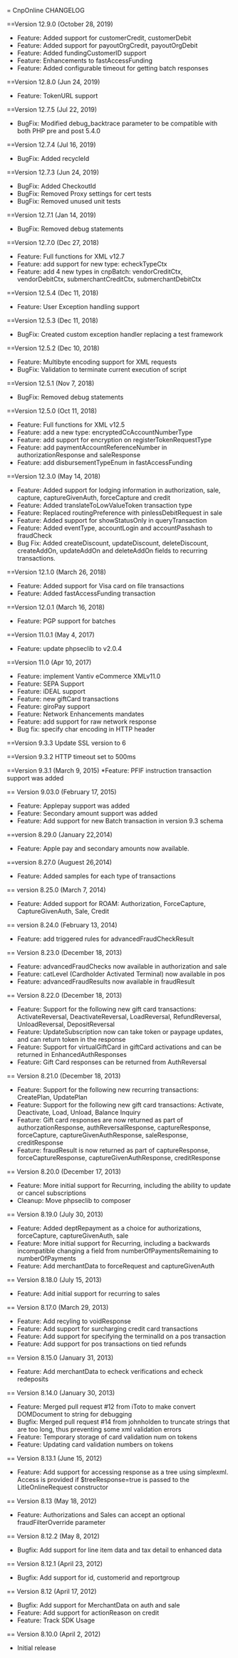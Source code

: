 = CnpOnline CHANGELOG

==Version 12.9.0 (October 28, 2019)
* Feature: Added support for customerCredit, customerDebit
* Feature: Added support for payoutOrgCredit, payoutOrgDebit
* Feature: Added fundingCustomerID support
* Feature: Enhancements to fastAccessFunding
* Feature: Added configurable timeout for getting batch responses

==Version 12.8.0 (Jun 24, 2019)
* Feature: TokenURL support

==Version 12.7.5 (Jul 22, 2019)
* BugFix: Modified debug_backtrace parameter to be compatible with both PHP pre and post 5.4.0

==Version 12.7.4 (Jul 16, 2019)
* BugFix: Added recycleId

==Version 12.7.3 (Jun 24, 2019)
* BugFix: Added CheckoutId
* BugFix: Removed Proxy settings for cert tests
* BugFix: Removed unused unit tests

==Version 12.7.1 (Jan 14, 2019)
* BugFix: Removed debug statements

==Version 12.7.0 (Dec 27, 2018)
* Feature: Full functions for XML v12.7
* Feature: add support for new type: echeckTypeCtx
* Feature: add 4 new types in cnpBatch: vendorCreditCtx, vendorDebitCtx, submerchantCreditCtx, submerchantDebitCtx

==Version 12.5.4 (Dec 11, 2018)
* Feature: User Exception handling support

==Version 12.5.3 (Dec 11, 2018)
* BugFix: Created custom exception handler replacing a test framework

==Version 12.5.2 (Dec 10, 2018)
* Feature: Multibyte encoding support for XML requests
* BugFix: Validation to terminate current execution of script

==Version 12.5.1 (Nov 7, 2018)
* BugFix: Removed debug statements

==Version 12.5.0 (Oct 11, 2018)
* Feature: Full functions for XML v12.5
* Feature: add a new type: encryptedCcAccountNumberType
* Feature: add support for encryption on registerTokenRequestType
* Feature: add paymentAccountReferenceNumber in authorizationResponse and saleResponse
* Feature: add disbursementTypeEnum in fastAccessFunding

==Version 12.3.0 (May 14, 2018)
* Feature: Added support for lodging information in authorization, sale, capture, captureGivenAuth, forceCapture and credit
* Feature: Added translateToLowValueToken transaction type
* Feature: Replaced routingPreference with pinlessDebitRequest in sale
* Feature: Added support for showStatusOnly in queryTransaction
* Feature: Added eventType, accountLogin and accountPasshash to fraudCheck
* Bug Fix: Added createDiscount, updateDiscount, deleteDiscount, createAddOn, updateAddOn and deleteAddOn 
           fields to recurring transactions.

==Version 12.1.0 (March 26, 2018)
* Feature: Added support for Visa card on file transactions
* Feature: Added fastAccessFunding transaction

==Version 12.0.1 (March 16, 2018)
* Feature: PGP support for batches

==Version 11.0.1 (May 4, 2017)
* Feature: update phpseclib to v2.0.4

==Version 11.0 (Apr 10, 2017)
* Feature: implement Vantiv eCommerce XMLv11.0
* Feature: SEPA Support
* Feature: iDEAL support
* Feature: new giftCard transactions
* Feature: giroPay support
* Feature: Network Enhancements mandates
* Feature: add support for raw network response
* Bug fix: specify char encoding in HTTP header

==Version 9.3.3
Update SSL version to 6

==Version 9.3.2
HTTP timeout set to 500ms

==Version 9.3.1 (March 9, 2015)
*Feature: PFIF instruction transaction support was added

== Version 9.03.0 (February 17, 2015)
* Feature: Applepay support was added
* Feature: Secondary amount support was added
* Feature: Add support for new Batch transaction in version 9.3 schema

==version 8.29.0 (January 22,2014)
* Feature: Apple pay and secondary amounts now available.

==version 8.27.0 (Auguest 26,2014)
* Feature: Added samples for each type of transactions

== version 8.25.0 (March 7, 2014)
* Feature: Added support for ROAM: Authorization, ForceCapture, CaptureGivenAuth, Sale, Credit

== version 8.24.0 (February 13, 2014)
* Feature: add triggered rules for advancedFraudCheckResult

== Version 8.23.0 (December 18, 2013)
* Feature: advancedFraudChecks now available in authorization and sale 
* Feature: catLevel (Cardholder Activated Terminal) now available in pos
* Feature: advancedFraudResults now available in fraudResult

== Version 8.22.0 (December 18, 2013)
* Feature: Support for the following new gift card transactions:
ActivateReversal, DeactivateReversal, LoadReversal, RefundReversal,
UnloadReversal, DepositReversal
* Feature: UpdateSubscription now can take token or paypage updates, and
can return token in the response
* Feature: Support for virtualGiftCard in giftCard activations and can be returned in EnhancedAuthResponses
* Feature: Gift Card responses can be returned from AuthReversal

== Version 8.21.0 (December 18, 2013)
* Feature: Support for the following new recurring transactions:
CreatePlan, UpdatePlan
* Feature: Support for the following new gift card transactions:
Activate, Deactivate, Load, Unload, Balance Inquiry
* Feature: Gift card responses are now returned as part of
authorzationResponse, authReversalResponse, captureResponse,
forceCapture, captureGivenAuthResponse, saleResponse, creditResponse
* Feature: fraudResult is now returned as part of captureResponse,
forceCaptureResponse, captureGivenAuthResponse, creditResponse

== Version 8.20.0 (December 17, 2013)
* Feature: More initial support for Recurring, including the ability to update or cancel subscriptions
* Cleanup: Move phpseclib to composer

== Version 8.19.0 (July 30, 2013)
* Feature: Added deptRepayment as a choice for authorizations, forceCapture, captureGivenAuth, sale
* Feature: More initial support for Recurring, including a backwards incompatible changing a field from numberOfPaymentsRemaining to numberOfPayments
* Feature: Add merchantData to forceRequest and captureGivenAuth

== Version 8.18.0 (July 15, 2013)
* Feature: Add initial support for recurring to sales

== Version 8.17.0 (March 29, 2013)
* Feature: Add recyling to voidResponse
* Feature: Add support for surcharging credit card transactions
* Feature: Add support for specifying the terminalId on a pos transaction
* Feature: Add support for pos transactions on tied refunds

== Version 8.15.0 (January 31, 2013)

* Feature: Add merchantData to echeck verifications and echeck redeposits

== Version 8.14.0 (January 30, 2013)

* Feature: Merged pull request #12 from iToto to make convert DOMDocument to string for debugging
* Bugfix: Merged pull request #14 from johnholden to truncate strings that are too long, thus preventing some xml validation errors
* Feature: Temporary storage of card validation num on tokens
* Feature: Updating card validation numbers on tokens

== Version 8.13.1 (June 15, 2012)

* Feature: Add support for accessing response as a tree using simplexml.  Access is provided if $treeResponse=true is passed to the LitleOnlineRequest constructor

== Version 8.13 (May 18, 2012)

* Feature: Authorizations and Sales can accept an optional fraudFilterOverride parameter

== Version 8.12.2 (May 8, 2012)

* Bugfix: Add support for line item data and tax detail to enhanced data

== Version 8.12.1 (April 23, 2012)

* Bugfix: Add support for id, customerid and reportgroup

== Version 8.12 (April 17, 2012)

* Bugfix: Add support for MerchantData on auth and sale
* Feature: Add support for actionReason on credit
* Feature: Track SDK Usage

== Version 8.10.0 (April 2, 2012)

* Initial release
